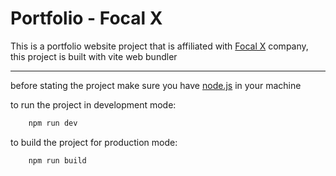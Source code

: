 # Portfolio - Focal X

This is a portfolio website project that is affiliated with [Focal X](https://focal-x.com/) company, this project is built with vite web bundler

---

before stating the project make sure you have [node.js](https://nodejs.org/) in your machine

to run the project in development mode:
```bash
    npm run dev
```

to build the project for production mode:
```bash
    npm run build
```